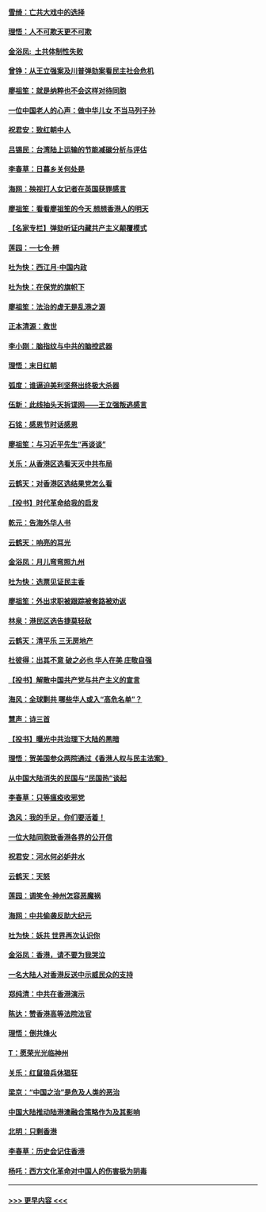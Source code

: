 #### [雪绮：亡共大戏中的选择](../pages/nsc993/n11699922.md?t=12050722) 
#### [理悟：人不可欺天更不可欺](../pages/nsc993/n11699657.md?t=12050722) 
#### [金浴凤:  土共体制性失败](../pages/nsc993/n11699361.md?t=12050722) 
#### [曾铮：从王立强案及川普弹劾案看民主社会危机](../pages/nsc993/n11699318.md?t=12050722) 
#### [廖祖笙：就是纳粹也不会这样对待同胞](../pages/nsc993/n11697658.md?t=12050722) 
#### [一位中国老人的心声：做中华儿女 不当马列子孙](../pages/nsc993/n11697525.md?t=12050722) 
#### [祝君安：致红朝中人](../pages/nsc993/n11697518.md?t=12050722) 
#### [吕锡民：台湾陆上运输的节能减碳分析与评估](../pages/nsc993/n11694983.md?t=12050722) 
#### [李春草：日暮乡关何处是](../pages/nsc993/n11694805.md?t=12050722) 
#### [海网：殃视打人女记者在英国获罪感言](../pages/nsc993/n11693832.md?t=12050722) 
#### [廖祖笙：看看廖祖笙的今天 想想香港人的明天](../pages/nsc993/n11693707.md?t=12050722) 
#### [【名家专栏】弹劾听证内藏共产主义颠覆模式](../pages/nsc993/n11693563.md?t=12050722) 
#### [莲园：一七令‧辨](../pages/nsc993/n11692558.md?t=12050722) 
#### [吐为快：西江月·中国内政](../pages/nsc993/n11692071.md?t=12050722) 
#### [吐为快：在保党的旗帜下](../pages/nsc993/n11691188.md?t=12050722) 
#### [廖祖笙：法治的虚无是乱港之源](../pages/nsc993/n11690605.md?t=12050722) 
#### [正本清源：救世](../pages/nsc993/n11689134.md?t=12050722) 
#### [李小刚：脑指纹与中共的脑控武器](../pages/nsc993/n11688900.md?t=12050722) 
#### [理悟：末日红朝](../pages/nsc993/n11688829.md?t=12050722) 
#### [弧度：谁逼迫美利坚祭出终极大杀器](../pages/nsc993/n11688735.md?t=12050722) 
#### [伍新：此线抽头天拆谍网——王立强叛逃感言](../pages/nsc993/n11687981.md?t=12050722) 
#### [石铭：感恩节时话感恩](../pages/nsc993/n11687568.md?t=12050722) 
#### [廖祖笙：与习近平先生“再谈谈”](../pages/nsc993/n11687005.md?t=12050722) 
#### [关乐：从香港区选看天灭中共布局](../pages/nsc993/n11686647.md?t=12050722) 
#### [云鹤天：对香港区选结果党怎么看](../pages/nsc993/n11686216.md?t=12050722) 
#### [【投书】时代革命给我的启发](../pages/nsc993/n11684287.md?t=12050722) 
#### [乾元：告海外华人书](../pages/nsc993/n11684044.md?t=12050722) 
#### [云鹤天：响亮的耳光](../pages/nsc993/n11684254.md?t=12050722) 
#### [金浴凤：月儿弯弯照九州](../pages/nsc993/n11684231.md?t=12050722) 
#### [吐为快：选票见证民主香](../pages/nsc993/n11684206.md?t=12050722) 
#### [廖祖笙：外出求职被跟踪被套路被劝返](../pages/nsc993/n11683874.md?t=12050722) 
#### [林泉：港民区选告捷莫轻敌](../pages/nsc993/n11683930.md?t=12050722) 
#### [云鹤天：清平乐 三无房地产](../pages/nsc993/n11681521.md?t=12050722) 
#### [杜彼得：出其不意 破之必也 华人在美 庄敬自强](../pages/nsc993/n11679554.md?t=12050722) 
#### [【投书】解散中国共产党与共产主义的宣言](../pages/nsc993/n11679177.md?t=12050722) 
#### [海风：全球剿共 哪些华人或入“高危名单”？](../pages/nsc993/n11678617.md?t=12050722) 
#### [慧声：诗三首](../pages/nsc993/n11678848.md?t=12050722) 
#### [【投书】曝光中共治理下大陆的黑暗](../pages/nsc993/n11678674.md?t=12050722) 
#### [理悟：贺美国参众两院通过《香港人权与民主法案》](../pages/nsc993/n11678104.md?t=12050722) 
#### [从中国大陆消失的民国与“民国热”谈起](../pages/nsc993/n11678075.md?t=12050722) 
#### [李春草：只等瘟疫收邪党](../pages/nsc993/n11677308.md?t=12050722) 
#### [逸风：我的手足，你们要活着！](../pages/nsc993/n11676352.md?t=12050722) 
#### [一位大陆同胞致香港各界的公开信](../pages/nsc993/n11675761.md?t=12050722) 
#### [祝君安：河水何必妒井水](../pages/nsc993/n11675746.md?t=12050722) 
#### [云鹤天：天怒](../pages/nsc993/n11675718.md?t=12050722) 
#### [莲园：调笑令‧神州怎容恶魔祸](../pages/nsc993/n11675648.md?t=12050722) 
#### [海网：中共偷袭反助大纪元](../pages/nsc993/n11673515.md?t=12050722) 
#### [吐为快：妖共 世界再次认识你](../pages/nsc993/n11673506.md?t=12050722) 
#### [金浴凤：香港，请不要为我哭泣](../pages/nsc993/n11673248.md?t=12050722) 
#### [一名大陆人对香港反送中示威民众的支持](../pages/nsc993/n11672615.md?t=12050722) 
#### [郑纯清：中共在香港演示](../pages/nsc993/n11670539.md?t=12050722) 
#### [陈达：赞香港高等法院法官](../pages/nsc993/n11669542.md?t=12050722) 
#### [理悟：倒共烽火](../pages/nsc993/n11668844.md?t=12050722) 
#### [T：愿荣光光临神州](../pages/nsc993/n11668421.md?t=12050722) 
#### [关乐：红鼠狼兵休猖狂](../pages/nsc993/n11668378.md?t=12050722) 
#### [梁京：“中国之治”是危及人类的恶治](../pages/nsc993/n11668328.md?t=12050722) 
#### [中国大陆推动陆港澳融合策略作为及其影响](../pages/nsc993/n11668157.md?t=12050722) 
#### [北明：只剩香港](../pages/nsc993/n11668002.md?t=12050722) 
#### [李春草：历史会记住香港](../pages/nsc993/n11667927.md?t=12050722) 
#### [杨吒：西方文化革命对中国人的伤害极为阴毒](../pages/nsc993/n11664521.md?t=12050722) 

----
#### [ >>> 更早内容 <<< ](../indexes/nsc993-earlier.md)
